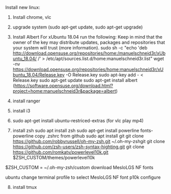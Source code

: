 Install new linux:
1. Install chrome, vlc
2. upgrade system (sudo apt-get update, sudo apt-get upgrade)
3. Install Albert
For xUbuntu 18.04 run the following:
Keep in mind that the owner of the key may distribute updates, packages and repositories that your system will trust (more information).
sudo sh -c "echo 'deb http://download.opensuse.org/repositories/home:/manuelschneid3r/xUbuntu_18.04/ /' > /etc/apt/sources.list.d/home:manuelschneid3r.list"
wget -nv https://download.opensuse.org/repositories/home:manuelschneid3r/xUbuntu_18.04/Release.key -O Release.key
sudo apt-key add - < Release.key
sudo apt-get update
sudo apt-get install albert
(https://software.opensuse.org/download.html?project=home:manuelschneid3r&package=albert)

 4. install ranger
 5. install i3
 6. sudo apt-get install ubuntu-restriced-extras (for vlc play mp4)

 7. install zsh
sudo apt install zsh
sudo apt-get install powerline fonts-powerline
copy .zshrc from github
sudo apt install git
git clone https://github.com/robbyrussell/oh-my-zsh.git ~/.oh-my-zshgit 
git clone https://github.com/zsh-users/zsh-syntax-highting.git
git clone https://github.com/romkatv/powerlevel10k.git $ZSH_CUSTOM/themes/powerlevel10k

$ZSH_CUSTOM = ~/.oh-my-zsh/custom
download MesloLGS NF fonts

ubuntu change terminal profile to select MesloLGS NF font
p10k configure

8. install tmux


